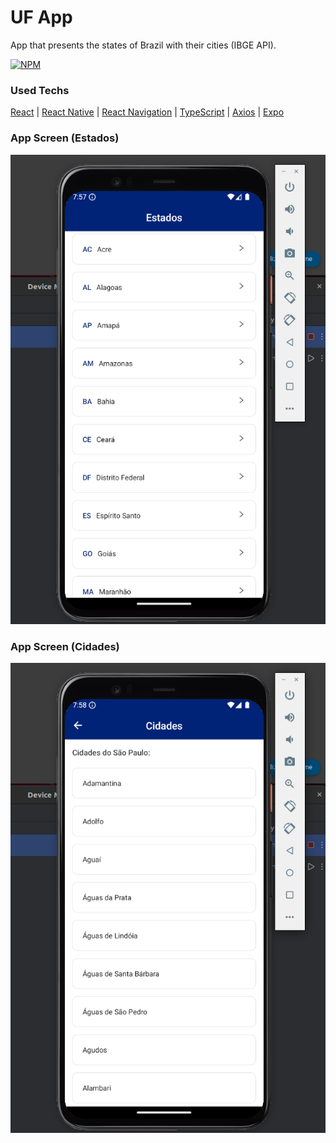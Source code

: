 # UF App

App that presents the states of Brazil with their cities (IBGE API).

[![NPM](https://img.shields.io/npm/l/dotnet)](https://github.com/pestana-catumbela/UF-APP/blob/main/LICENSE)

### Used Techs
[React](https://react.dev/) | [React Native](https://reactnative.dev/) | [React Navigation](https://reactnavigation.org/) | [TypeScript](https://www.typescriptlang.org/) | [Axios](https://axios-http.com/ptbr/) | [Expo](https://expo.dev/)

### App Screen (Estados)
![App Screen Estados](https://github.com/pestana-catumbela/UF-APP/blob/main/assets/app-screens/app-screen-01.png)

### App Screen (Cidades)
![App Screen Cidades](https://github.com/pestana-catumbela/UF-APP/blob/main/assets/app-screens/app-screen-02.png)
